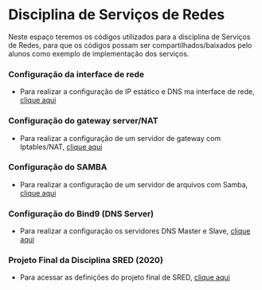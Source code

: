 # Disciplina de Serviços de Redes

Neste espaço teremos os códigos utilizados para a disciplina de Serviços de Redes, para que os códigos possam ser compartilhados/baixados pelo alunos como exemplo de implementação dos serviços.

### Configuração da interface de rede

* Para realizar a configuração de IP estático e DNS ma interface de rede, [clique aqui](https://github.com/alaelson/labredes2020/blob/main/network/nameserver/nameserver-netplan-config.md)

### Configuração do gateway server/NAT

* Para realizar a configuração de um servidor de gateway com Iptables/NAT, [clique aqui](https://github.com/alaelson/labredes2020/blob/ce73fa91708aca76b920d13b9c7d3db112eb45b9/network/nat/readme.md)

### Configuração do SAMBA

* Para realizar a configuração de um servidor de arquivos com Samba, [clique aqui](https://github.com/alaelson/labredes2020/blob/ce73fa91708aca76b920d13b9c7d3db112eb45b9/network/samba/readme.md)

### Configuração do Bind9 (DNS Server)

* Para realizar a configuração os servidores DNS Master e Slave, [clique aqui](https://github.com/alaelson/labredes2020/blob/ce73fa91708aca76b920d13b9c7d3db112eb45b9/network/bind9/readme.md)

### Projeto Final da Disciplina SRED (2020)
* Para acessar as definições do projeto final de SRED, [clique aqui](https://github.com/alaelson/labredes2020/blob/d67d997629adcd7017a5be157b7ae661ef2fc7dc/projeto-final-sred/README.md)

